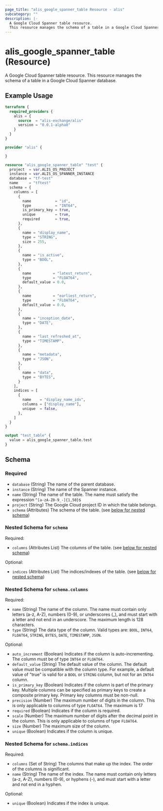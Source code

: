 ```yaml
---
page_title: "alis_google_spanner_table Resource - alis"
subcategory: ""
description: |-
  A Google Cloud Spanner table resource.
  This resource manages the schema of a table in a Google Cloud Spanner database.
---
```


# alis_google_spanner_table (Resource)

A Google Cloud Spanner table resource.
This resource manages the schema of a table in a Google Cloud Spanner database.

## Example Usage

```terraform
terraform {
  required_providers {
    alis = {
      source  = "alis-exchange/alis"
      version = "0.0.1-alpha8"
    }
  }
}

provider "alis" {

}

resource "alis_google_spanner_table" "test" {
  project  = var.ALIS_OS_PROJECT
  instance = var.ALIS_OS_SPANNER_INSTANCE
  database = "tf-test"
  name     = "tftest"
  schema = {
    columns = [
      {
        name           = "id",
        type           = "INT64",
        is_primary_key = true,
        unique         = true,
        required       = true,
      },
      {
        name = "display_name",
        type = "STRING",
        size = 255,
      },
      {
        name = "is_active",
        type = "BOOL",
      },
      {
        name          = "latest_return",
        type          = "FLOAT64",
        default_value = 0.0,
      },
      {
        name          = "earliest_return",
        type          = "FLOAT64",
        default_value = 0.0,
      },
      {
        name = "inception_date",
        type = "DATE",
      },
      {
        name = "last_refreshed_at",
        type = "TIMESTAMP",
      },
      {
        name = "metadata",
        type = "JSON",
      },
      {
        name = "data",
        type = "BYTES",
      }
    ],
    indices = [
      {
        name    = "display_name_idx",
        columns = ["display_name"],
        unique  = false,
      },
    ]
  }
}

output "test_table" {
  value = alis_google_spanner_table.test
}
```

<!-- schema generated by tfplugindocs -->
## Schema

### Required

- `database` (String) The name of the parent database.
- `instance` (String) The name of the Spanner instance.
- `name` (String) The name of the table.
The name must satisfy the expression `^[a-zA-Z0-9_-]{1,50}$`
- `project` (String) The Google Cloud project ID in which the table belongs.
- `schema` (Attributes) The schema of the table. (see [below for nested schema](#nestedatt--schema))

<a id="nestedatt--schema"></a>
### Nested Schema for `schema`

Required:

- `columns` (Attributes List) The columns of the table. (see [below for nested schema](#nestedatt--schema--columns))

Optional:

- `indices` (Attributes List) The indices/indexes of the table. (see [below for nested schema](#nestedatt--schema--indices))

<a id="nestedatt--schema--columns"></a>
### Nested Schema for `schema.columns`

Required:

- `name` (String) The name of the column.
The name must contain only letters (a-z, A-Z), numbers (0-9), or underscores (_), and must start with a letter and not end in an underscore.
The maximum length is 128 characters.
- `type` (String) The data type of the column.
Valid types are: `BOOL`, `INT64`, `FLOAT64`, `STRING`, `BYTES`, `DATE`, `TIMESTAMP`, `JSON`.

Optional:

- `auto_increment` (Boolean) Indicates if the column is auto-incrementing.
The column must be of type `INT64` or `FLOAT64`.
- `default_value` (String) The default value of the column.
The default value must be compatible with the column type.
For example, a default value of "true" is valid for a `BOOL` or `STRING` column, but not for an `INT64` column.
- `is_primary_key` (Boolean) Indicates if the column is part of the primary key.
Multiple columns can be specified as primary keys to create a composite primary key.
Primary key columns must be non-null.
- `precision` (Number) The maximum number of digits in the column.
This is only applicable to columns of type `FLOAT64`.
The maximum is 17
- `required` (Boolean) Indicates if the column is required.
- `scale` (Number) The maximum number of digits after the decimal point in the column.
This is only applicable to columns of type `FLOAT64`.
- `size` (Number) The maximum size of the column.
- `unique` (Boolean) Indicates if the column is unique.


<a id="nestedatt--schema--indices"></a>
### Nested Schema for `schema.indices`

Required:

- `columns` (Set of String) The columns that make up the index.
The order of the columns is significant.
- `name` (String) The name of the index.
The name must contain only letters (a-z, A-Z), numbers (0-9), or hyphens (-), and must start with a letter and not end in a hyphen.

Optional:

- `unique` (Boolean) Indicates if the index is unique.